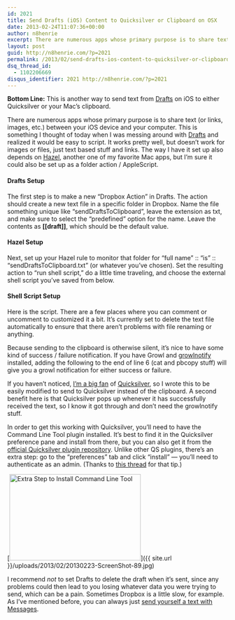 ```yaml
---
id: 2021
title: Send Drafts (iOS) Content to Quicksilver or Clipboard on OSX
date: 2013-02-24T11:07:36+00:00
author: n8henrie
excerpt: There are numerous apps whose primary purpose is to share text (or links, images, etc.) between your iOS device and your computer. This is something I thought of today when I was messing around with Drafts and realized it would be easy to script.
layout: post
guid: http://n8henrie.com/?p=2021
permalink: /2013/02/send-drafts-ios-content-to-quicksilver-or-clipboard-on-osx/
dsq_thread_id:
  - 1102206669
disqus_identifier: 2021 http://n8henrie.com/?p=2021
---
```

**Bottom Line:** This is another way to send text from <a href="https://itunes.apple.com/us/app/drafts/id502385074?mt=8&#038;at=10l5H6" title="Drafts Website" target="_blank">Drafts</a> on iOS to either Quicksilver or your Mac&#8217;s clipboard.

<!--more-->

There are numerous apps whose primary purpose is to share text (or links, images, etc.) between your iOS device and your computer. This is something I thought of today when I was messing around with <a target="_blank" href="https://itunes.apple.com/us/app/drafts/id502385074?mt=8&#038;at=10l5H6">Drafts</a> and realized it would be easy to script. It works pretty well, but doesn&#8217;t work for images or files, just text based stuff and links. The way I have it set up also depends on <a target="_blank" href="http://www.noodlesoft.com/hazel.php">Hazel</a>, another one of my favorite Mac apps, but I&#8217;m sure it could also be set up as a folder action / AppleScript.

#### Drafts Setup

The first step is to make a new &#8220;Dropbox Action&#8221; in Drafts. The action should create a new text file in a specific folder in Dropbox. Name the file something unique like &#8220;sendDraftsToClipboard&#8221;, leave the extension as txt, and make sure to select the &#8220;predefined&#8221; option for the name. Leave the contents as **[[draft]]**, which should be the default value.

#### Hazel Setup

Next, set up your Hazel rule to monitor that folder for &#8220;full name&#8221; :: &#8220;is&#8221; :: &#8220;sendDraftsToClipboard.txt&#8221; (or whatever you&#8217;ve chosen). Set the resulting action to &#8220;run shell script,&#8221; do a little time traveling, and choose the external shell script you&#8217;ve saved from below.

#### Shell Script Setup

Here is the script. There are a few places where you can comment or uncomment to customized it a bit. It&#8217;s currently set to delete the text file automatically to ensure that there aren&#8217;t problems with file renaming or anything.



Because sending to the clipboard is otherwise silent, it&#8217;s nice to have some kind of success / failure notification. If you have Growl and <a target="_blank" href="http://growl.info/extras.php#growlnotify">growlnotify</a> installed, adding the following to the end of line 6 (cat and pbcopy stuff) will give you a growl notification for either success or failure.

If you haven&#8217;t noticed, [I&#8217;m a big fan](http://n8henrie.com/tag/quicksilver/) of <a target="_blank" href="http://qsapp.com/">Quicksilver</a>, so I wrote this to be easily modified to send to Quicksilver instead of the clipboard. A second benefit here is that Quicksilver pops up whenever it has successfully received the text, so I know it got through and don&#8217;t need the growlnotify stuff.

In order to get this working with Quicksilver, you&#8217;ll need to have the Command Line Tool plugin installed. It&#8217;s best to find it in the Quicksilver preference pane and install from there, but you can also get it from the <a target="_blank" href="http://qsapp.com/plugins.php">official Quicksilver plugin repository</a>. Unlike other QS plugins, there&#8217;s an extra step: go to the &#8220;preferences&#8221; tab and click &#8220;install&#8221; &#8212; you&#8217;ll need to authenticate as an admin. (Thanks to <a target="_blank" href="https://groups.google.com/forum/?fromgroups=#!topic/blacktree-quicksilver/PJRC0o9ktMM">this thread</a> for that tip.)

[<img src="{{ site.url }}/uploads/2013/02/20130223-ScreenShot-89-300x197.jpg" alt="Extra Step to Install Command Line Tool" width="300" height="197" class="aligncenter size-medium wp-image-2020" srcset="{{ site.url }}/uploads/2013/02/20130223-ScreenShot-89-300x197.jpg 300w, http://n8henrie.com/uploads/2013/02/20130223-ScreenShot-89.jpg 547w" sizes="(max-width: 300px) 100vw, 300px" />]({{ site.url }}/uploads/2013/02/20130223-ScreenShot-89.jpg) 

I recommend _not_ to set Drafts to delete the draft when it&#8217;s sent, since any problems could then lead to you losing whatever data you were trying to send, which can be a pain. Sometimes Dropbox is a little slow, for example. As I&#8217;ve mentioned before, you can always just [send yourself a text with Messages](http://n8henrie.com/2013/02/quickly-import-pythonista-scripts-via-textexpander-or-bookmarklet/).